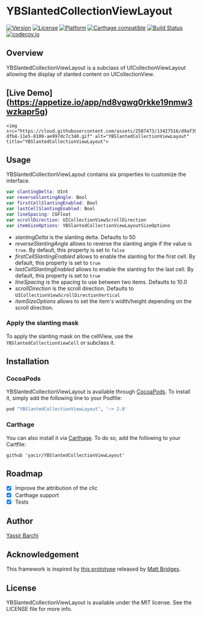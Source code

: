 # YBSlantedCollectionViewLayout

[![Version](https://img.shields.io/cocoapods/v/YBSlantedCollectionViewLayout.svg?style=flat)](http://cocoapods.org/pods/YBSlantedCollectionViewLayout)
[![License](https://img.shields.io/cocoapods/l/YBSlantedCollectionViewLayout.svg?style=flat)](http://cocoapods.org/pods/YBSlantedCollectionViewLayout)
[![Platform](https://img.shields.io/cocoapods/p/YBSlantedCollectionViewLayout.svg?style=flat)](http://cocoapods.org/pods/YBSlantedCollectionViewLayout)
[![Carthage compatible](https://img.shields.io/badge/Carthage-compatible-4BC51D.svg?style=flat)](https://github.com/Carthage/Carthage)
[![Build Status](https://travis-ci.org/yacir/YBSlantedCollectionViewLayout.svg?branch=master)](https://travis-ci.org/yacir/YBSlantedCollectionViewLayout) 
[![codecov.io](https://codecov.io/github/yacir/YBSlantedCollectionViewLayout/coverage.svg?branch=master)](https://codecov.io/github/yacir/YBSlantedCollectionViewLayout?branch=master)

## Overview
YBSlantedCollectionViewLayout is a subclass of UICollectionViewLayout allowing the display of slanted content on UICollectionView.

## [Live Demo] (https://appetize.io/app/nd8vgwg0rkke19nmw3wzkapr5g)

<p align="center" >

  	<img src="https://cloud.githubusercontent.com/assets/2587473/13427516/d9af399e-dfb4-11e5-8109-ae997dc7c340.gif" alt="YBSlantedCollectionViewLayout" title="YBSlantedCollectionViewLayout"> 

</p>

## Usage

YBSlantedCollectionViewLayout contains six properties to customize the interface.

```swift
var slantingDelta: UInt
var reverseSlantingAngle: Bool
var firstCellSlantingEnabled: Bool
var lastCellSlantingEnabled: Bool
var lineSpacing: CGFloat
var scrollDirection: UICollectionViewScrollDirection
var itemSizeOptions: YBSlantedCollectionViewLayoutSizeOptions
```

- _slantingDelta_ is the slanting delta.  Defaults to 50
- _reverseSlantingAngle_ allows to reverse the slanting angle if the value is `true`. By default, this property is set to `false`
- _firstCellSlantingEnabled_ allows to enable the slanting for the first cell. By default, this property is set to `true`
- _lastCellSlantingEnabled_ allows to enable the slanting for the last cell. By default, this property is set to `true`
- _lineSpacing_ is the spacing to use between two items. Defaults to 10.0
- _scrollDirection_ is the scroll direction. Defaults to `UICollectionViewScrollDirectionVertical`
- _itemSizeOptions_ allows to set the item's width/height depending on the scroll direction.

### Apply the slanting mask 

To apply the slanting mask on the cellView, use the `YBSlantedCollectionViewCell` or subclass it.

## Installation

### CocoaPods
YBSlantedCollectionViewLayout is available through [CocoaPods](http://cocoapods.org). To install
it, simply add the following line to your Podfile:

```ruby
pod "YBSlantedCollectionViewLayout", '~> 2.0'
```

### Carthage

You can also install it via [Carthage](https://github.com/Carthage/Carthage). To do so, add the following to your Cartfile:

```terminal
github 'yacir/YBSlantedCollectionViewLayout'
```

## Roadmap
- [x] Improve the attribution of the clic
- [x] Carthage support
- [x] Tests

## Author

[Yassir Barchi](https://linkedin.com/in/yassir-barchi-318a7949)

## Acknowledgement

This framework is inspired by [this prototype](https://dribbble.com/shots/1727594-Slanted-Table-Cells-With-Parallax?_=1456679145403) released by [Matt Bridges](https://dribbble.com/rrridges).


## License

YBSlantedCollectionViewLayout is available under the MIT license. See the LICENSE file for more info.

